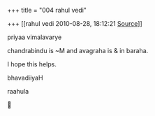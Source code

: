 +++
title = "004 rahul vedi"

+++
[[rahul vedi	2010-08-28, 18:12:21 [Source](https://groups.google.com/g/samskrita/c/Bby4NAHL3K8)]]



priyaa vimalavarye



chandrabindu is \~M and avagraha is & in baraha.



I hope this helps.

bhavadiiyaH

raahula  
  



